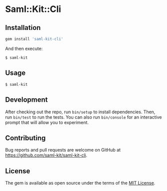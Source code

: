 # Saml::Kit::Cli

## Installation

```ruby
gem install 'saml-kit-cli'
```

And then execute:

    $ saml-kit

## Usage

    $ saml-kit

## Development

After checking out the repo, run `bin/setup` to install dependencies. Then, run `bin/test` to run the tests. You can also run `bin/console` for an interactive prompt that will allow you to experiment.

## Contributing

Bug reports and pull requests are welcome on GitHub at https://github.com/saml-kit/saml-kit-cli.

## License

The gem is available as open source under the terms of the [MIT License](https://opensource.org/licenses/MIT).
